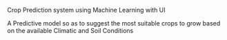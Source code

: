 Crop Prediction system using Machine Learning with UI

A Predictive model so as to suggest the most suitable crops to grow based on the available Climatic and Soil Conditions
